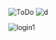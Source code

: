 ![ToDo](https://user-images.githubusercontent.com/94627774/172150476-d2b1aa20-2e84-437a-9621-9438624fbad2.png)
![d](https://user-images.githubusercontent.com/94627774/172150480-8a04dbe6-f02a-4d7e-b34b-50a1ad823bfa.png)

![login1](https://user-images.githubusercontent.com/94627774/172150564-aa2b7317-b7d7-45de-a122-33f5ff9c8e14.png)

